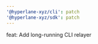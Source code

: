 ```yaml
---
'@hyperlane-xyz/cli': patch
'@hyperlane-xyz/sdk': patch
---
```


feat: Add long-running CLI relayer
